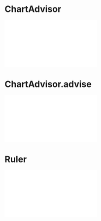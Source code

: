 # ChartAdvisor

<embed src='@/docs/api/chart-advisor/0_ChartAdvisor.en.md'></embed>
# ChartAdvisor.advise

<embed src='@/docs/api/chart-advisor/1_ChartAdvisor-advise.en.md'></embed>
# Ruler

<embed src='@/docs/api/chart-advisor/Ruler.en.md'></embed>